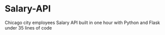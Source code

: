 # Salary-API
Chicago city employees Salary API built in one hour with Python and Flask under 35 lines of code 

